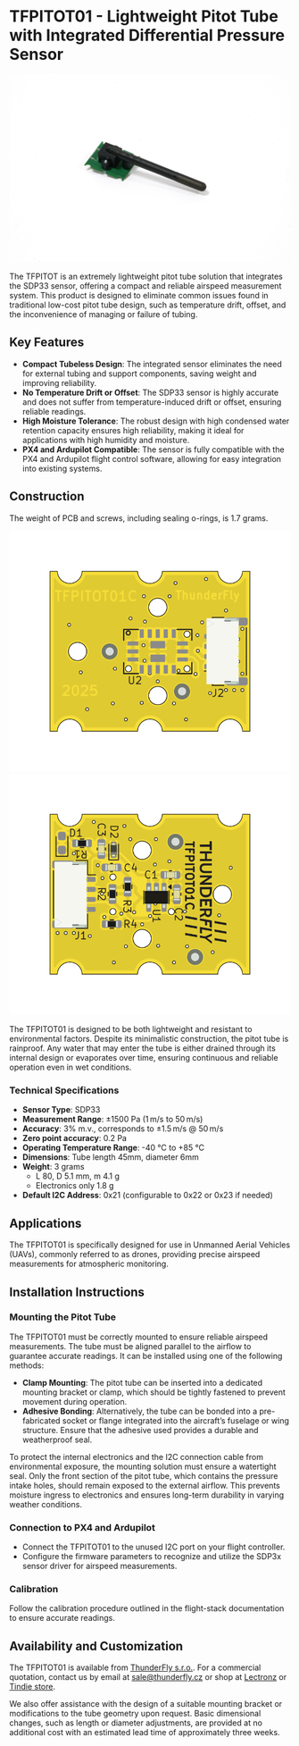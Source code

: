# TFPITOT01 - Lightweight Pitot Tube with Integrated Differential Pressure Sensor

![TFPITOT01 side view](doc/img/TFPITOT01_side.jpg)

The TFPITOT is an extremely lightweight pitot tube solution that integrates the SDP33 sensor, offering a compact and reliable airspeed measurement system. This product is designed to eliminate common issues found in traditional low-cost pitot tube design, such as temperature drift, offset, and the inconvenience of managing or failure of tubing.

## Key Features

- **Compact Tubeless Design**: The integrated sensor eliminates the need for external tubing and support components, saving weight and improving reliability.
- **No Temperature Drift or Offset**: The SDP33 sensor is highly accurate and does not suffer from temperature-induced drift or offset, ensuring reliable readings.
- **High Moisture Tolerance**: The robust design with high condensed water retention capacity ensures high reliability, making it ideal for applications with high humidity and moisture.
- **PX4 and Ardupilot Compatible**: The sensor is fully compatible with the PX4 and Ardupilot flight control software, allowing for easy integration into existing systems.

## Construction

The weight of PCB and screws, including sealing o-rings, is 1.7 grams. 

![TFPITOT01 top view](doc/img/TFPITOT01-top.png) ![TFPITOT01 bottom view](doc/img/TFPITOT01-bottom.png)

The TFPITOT01 is designed to be both lightweight and resistant to environmental factors. Despite its minimalistic construction, the pitot tube is rainproof. Any water that may enter the tube is either drained through its internal design or evaporates over time, ensuring continuous and reliable operation even in wet conditions.

### Technical Specifications

- **Sensor Type**: SDP33
- **Measurement Range**: ±1500 Pa (1 m/s to 50 m/s)
- **Accuracy**: 3% m.v., corresponds to ±1.5 m/s @ 50 m/s
- **Zero point accuracy**: 0.2 Pa
- **Operating Temperature Range**: -40 °C to +85 °C
- **Dimensions**: Tube length 45mm, diameter 6mm 
- **Weight**: 3 grams
  - L 80, D 5.1 mm, m 4.1 g
  - Electronics only 1.8 g
- **Default I2C Address**: 0x21 (configurable to 0x22 or 0x23 if needed)

## Applications

The TFPITOT01 is specifically designed for use in Unmanned Aerial Vehicles (UAVs), commonly referred to as drones, providing precise airspeed measurements for atmospheric monitoring.

## Installation Instructions

### Mounting the Pitot Tube

The TFPITOT01 must be correctly mounted to ensure reliable airspeed measurements. The tube must be aligned parallel to the airflow to guarantee accurate readings. It can be installed using one of the following methods:

- **Clamp Mounting**: The pitot tube can be inserted into a dedicated mounting bracket or clamp, which should be tightly fastened to prevent movement during operation.
- **Adhesive Bonding**: Alternatively, the tube can be bonded into a pre-fabricated socket or flange integrated into the aircraft’s fuselage or wing structure. Ensure that the adhesive used provides a durable and weatherproof seal.

To protect the internal electronics and the I2C connection cable from environmental exposure, the mounting solution must ensure a watertight seal. Only the front section of the pitot tube, which contains the pressure intake holes, should remain exposed to the external airflow. This prevents moisture ingress to electronics and ensures long-term durability in varying weather conditions.

### Connection to PX4 and Ardupilot

- Connect the TFPITOT01 to the unused I2C port on your flight controller.
- Configure the firmware parameters to recognize and utilize the SDP3x sensor driver for airspeed measurements.

### Calibration

Follow the calibration procedure outlined in the flight-stack documentation to ensure accurate readings.

## Availability and Customization

The TFPITOT01 is available from [ThunderFly s.r.o.](https://www.thunderfly.cz/). For a commercial quotation, contact us by email at sale@thunderfly.cz or shop at [Lectronz](https://lectronz.com/products/1062) or [Tindie store](https://www.tindie.com/stores/thunderfly/).

We also offer assistance with the design of a suitable mounting bracket or modifications to the tube geometry upon request. Basic dimensional changes, such as length or diameter adjustments, are provided at no additional cost with an estimated lead time of approximately three weeks.

